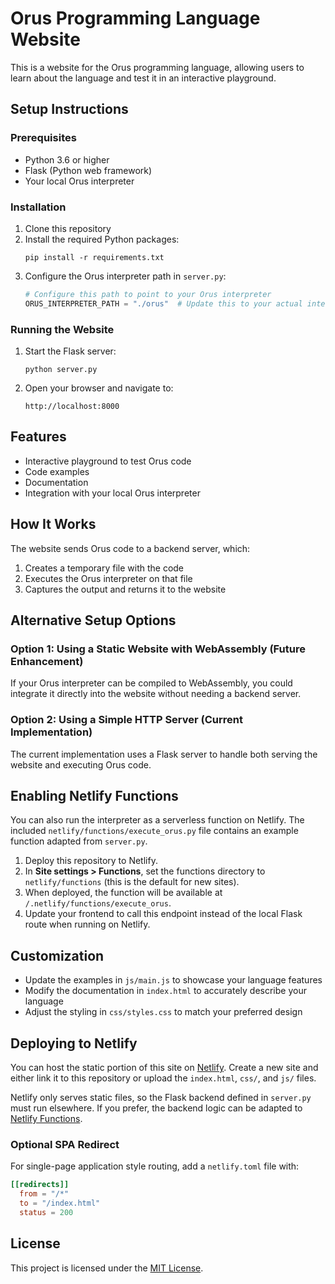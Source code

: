 # Orus Programming Language Website

This is a website for the Orus programming language, allowing users to learn about the language and test it in an interactive playground.

## Setup Instructions

### Prerequisites

- Python 3.6 or higher
- Flask (Python web framework)
- Your local Orus interpreter

### Installation

1. Clone this repository
2. Install the required Python packages:
   ```
   pip install -r requirements.txt
   ```
3. Configure the Orus interpreter path in `server.py`:
   ```python
   # Configure this path to point to your Orus interpreter
   ORUS_INTERPRETER_PATH = "./orus"  # Update this to your actual interpreter path
   ```

### Running the Website

1. Start the Flask server:
   ```
   python server.py
   ```
2. Open your browser and navigate to:
   ```
   http://localhost:8000
   ```

## Features

- Interactive playground to test Orus code
- Code examples
- Documentation
- Integration with your local Orus interpreter

## How It Works

The website sends Orus code to a backend server, which:
1. Creates a temporary file with the code
2. Executes the Orus interpreter on that file
3. Captures the output and returns it to the website

## Alternative Setup Options

### Option 1: Using a Static Website with WebAssembly (Future Enhancement)

If your Orus interpreter can be compiled to WebAssembly, you could integrate it directly into the website without needing a backend server.

### Option 2: Using a Simple HTTP Server (Current Implementation)

The current implementation uses a Flask server to handle both serving the website and executing Orus code.

## Enabling Netlify Functions

You can also run the interpreter as a serverless function on Netlify. The
included `netlify/functions/execute_orus.py` file contains an example function
adapted from `server.py`.

1. Deploy this repository to Netlify.
2. In **Site settings > Functions**, set the functions directory to
   `netlify/functions` (this is the default for new sites).
3. When deployed, the function will be available at
   `/.netlify/functions/execute_orus`.
4. Update your frontend to call this endpoint instead of the local Flask route
   when running on Netlify.

## Customization

- Update the examples in `js/main.js` to showcase your language features
- Modify the documentation in `index.html` to accurately describe your language
- Adjust the styling in `css/styles.css` to match your preferred design

## Deploying to Netlify

You can host the static portion of this site on [Netlify](https://www.netlify.com/).
Create a new site and either link it to this repository or upload the `index.html`, `css/`, and `js/` files.

Netlify only serves static files, so the Flask backend defined in `server.py` must run elsewhere.
If you prefer, the backend logic can be adapted to [Netlify Functions](https://docs.netlify.com/functions/overview/).

### Optional SPA Redirect

For single-page application style routing, add a `netlify.toml` file with:

```toml
[[redirects]]
  from = "/*"
  to = "/index.html"
  status = 200
```


## License

This project is licensed under the [MIT License](LICENSE).

